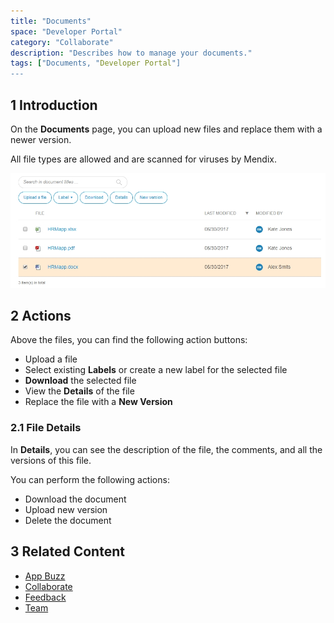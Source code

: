 ```yaml
---
title: "Documents"
space: "Developer Portal"
category: "Collaborate"
description: "Describes how to manage your documents."
tags: ["Documents, "Developer Portal"]
---
```


## 1 Introduction

On the **Documents** page, you can upload new files and replace them with a newer version.

All file types are allowed and are scanned for viruses by Mendix.

![](attachments/documents.jpg)

## 2 Actions

Above the files, you can find the following action buttons:

* Upload a file
* Select existing **Labels** or create a new label for the selected file
* **Download** the selected file
* View the **Details** of the file
* Replace the file with a **New Version**

### 2.1 File Details

In **Details**, you can see the description of the file, the comments, and all the versions of this file.

You can perform the following actions:

* Download the document
* Upload new version
* Delete the document

## 3 Related Content

* [App Buzz](/developerportal/collaborate/appbuzz)
* [Collaborate](/developerportal/collaborate)
* [Feedback](/developerportal/collaborate/feedback)
* [Team](/developerportal/collaborate/team)
